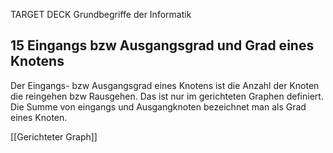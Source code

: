 TARGET DECK
Grundbegriffe der Informatik

15 Eingangs bzw Ausgangsgrad und Grad eines Knotens
---
Der Eingangs- bzw Ausgangsgrad eines Knotens ist die Anzahl der Knoten die reingehen bzw Rausgehen. Das ist nur im gerichteten Graphen definiert. Die Summe von eingangs und Ausgangknoten bezeichnet man als Grad eines Knoten.
<!--ID: 1707246803223-->

[[Gerichteter Graph]]